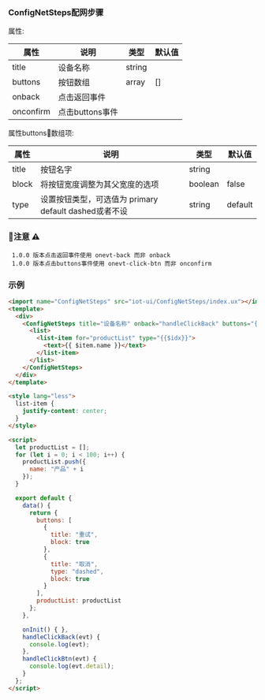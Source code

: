 ### ConfigNetSteps配网步骤

属性:

| 属性  | 说明   |  类型 | 默认值  |
| -----| ---- | ---- | ---- |
| title | 设备名称 | string | |
| buttons | 按钮数组 | array | [] |
| onback | 点击返回事件 | | | 
| onconfirm | 点击buttons事件 | | |

属性buttons数组项:


| 属性  | 说明   |  类型 | 默认值  |
| -----| ---- | ---- | ---- |
| title | 按钮名字 | string | |
| block | 将按钮宽度调整为其父宽度的选项 | boolean | false |
| type | 设置按钮类型，可选值为 primary default dashed或者不设	| string |	default |



### 注意 ⚠️

```
 1.0.0 版本点击返回事件使用 onevt-back 而非 onback
 1.0.0 版本点击buttons事件使用 onevt-click-btn 而非 onconfirm

```

### 示例

``` html
<import name="ConfigNetSteps" src="iot-ui/ConfigNetSteps/index.ux"></import>
<template>
  <div>
    <ConfigNetSteps title="设备名称" onback="handleClickBack" buttons="{{buttons}}" onconfirm="handleClickBtn">
      <list>
        <list-item for="productList" type="{{$idx}}">
          <text>{{ $item.name }}</text>
        </list-item>
      </list>
    </ConfigNetSteps>
  </div>
</template>

<style lang="less">
  list-item {
    justify-content: center;
  }
</style>

<script>
  let productList = [];
  for (let i = 0; i < 100; i++) {
    productList.push({
      name: "产品" + i
    });
  }

  export default {
    data() {
      return {
        buttons: [
          {
            title: "重试",
            block: true
          },
          {
            title: "取消",
            type: "dashed",
            block: true
          }
        ],
        productList: productList
      };
    },

    onInit() { },
    handleClickBack(evt) {
      console.log(evt);
    },
    handleClickBtn(evt) {
      console.log(evt.detail);
    }
  };
</script>

```